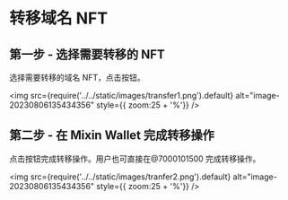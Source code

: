 # 转移域名 NFT

## 第一步 - 选择需要转移的 NFT

选择需要转移的域名 NFT，点击按钮。

<img src={require('../../static/images/transfer1.png').default} alt="image-20230806135434356" style={{ zoom:25 + '%'}} />

## 第二步 - 在 Mixin Wallet 完成转移操作

点击按钮完成转移操作。用户也可直接在@7000101500 完成转移操作。

<img src={require('../../static/images/tranfer2.png').default} alt="image-20230806135434356" style={{ zoom:25 + '%'}} />

